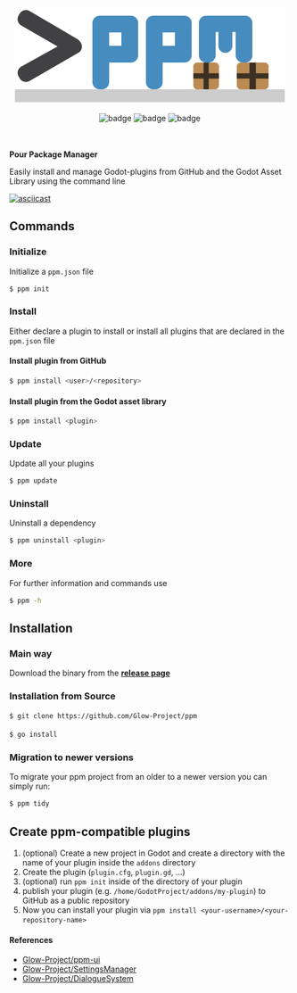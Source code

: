 <div align="center">
    <img src="./logo.png" alt=">ppm">
    <br>
    <br>
    <img src="https://img.shields.io/github/license/Glow-Project/ppm" alt="badge">
    <img src="https://img.shields.io/github/issues/Glow-Project/ppm" alt="badge">
    <img src="https://img.shields.io/github/actions/workflow/status/Glow-Project/ppm/ci.yml?branch=main&label=ci" alt="badge">
    <br>
    <br>
    <br>
</div>

**Pour Package Manager**

Easily install and manage Godot-plugins from GitHub and the Godot Asset Library using the command line

[![asciicast](https://asciinema.org/a/D0cRCFOtekhWOmeC8TxUcpJXo.svg)](https://asciinema.org/a/D0cRCFOtekhWOmeC8TxUcpJXo)

## Commands

### Initialize

Initialize a `ppm.json` file

```bash
$ ppm init
```

### Install

Either declare a plugin to install or install all plugins that are declared in the `ppm.json` file

#### Install plugin from GitHub

```bash
$ ppm install <user>/<repository>
```

#### Install plugin from the Godot asset library

```bash
$ ppm install <plugin>
```

### Update

Update all your plugins

```bash
$ ppm update
```

### Uninstall

Uninstall a dependency

```bash
$ ppm uninstall <plugin>
```

### More

For further information and commands use

```bash
$ ppm -h
```

## Installation

### Main way

Download the binary from the [**release page**](https://github.com/Glow-Project/ppm/releases)

### Installation from Source

```bash
$ git clone https://github.com/Glow-Project/ppm

$ go install
```

### Migration to newer versions

To migrate your ppm project from an older to a newer version you can simply run:

```sh
$ ppm tidy
```

## Create ppm-compatible plugins

1. (optional) Create a new project in Godot and create a directory with the name of your plugin inside the `addons` directory
1. Create the plugin (`plugin.cfg`, `plugin.gd`, ...)
1. (optional) run `ppm init` inside of the directory of your plugin
1. publish your plugin (e.g. `/home/GodotProject/addons/my-plugin`) to GitHub as a public repository
1. Now you can install your plugin via `ppm install <your-username>/<your-repository-name>`

#### References

- [Glow-Project/ppm-ui](https://github.com/Glow-Project/ppm-ui)
- [Glow-Project/SettingsManager](https://github.com/Glow-Project/SettingsManager)
- [Glow-Project/DialogueSystem](https://github.com/Glow-Project/DialogueSystem)
